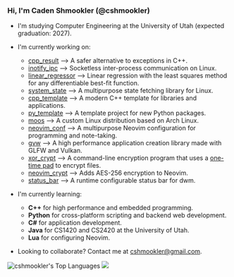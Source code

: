 ### Hi, I'm Caden Shmookler (@cshmookler)

- I'm studying Computer Engineering at the University of Utah (expected graduation: 2027).

- I'm currently working on:
    - [cpp_result](https://github.com/cshmookler/cpp_result) --> A safer alternative to exceptions in C++.
    - [inotify_ipc](https://github.com/cshmookler/inotify_ipc) --> Socketless inter-process communication on Linux.
    - [linear_regressor](https://github.com/cshmookler/linear_regressor) --> Linear regression with the least squares method for any differentiable best-fit function.
    - [system_state](https://github.com/cshmookler/system_state) --> A multipurpose state fetching library for Linux.
    - [cpp_template](https://github.com/cshmookler/cpp_template) --> A modern C++ template for libraries and applications.
    - [py_template](https://github.com/cshmookler/py_template) --> A template project for new Python packages.
    - [moos](https://github.com/cshmookler/moos) --> A custom Linux distribution based on Arch Linux.
    - [neovim_conf](https://github.com/cshmookler/neovim_conf) --> A multipurpose Neovim configuration for programming and note-taking.
    - [gvw](https://github.com/cshmookler/gvw) --> A high performance application creation library made with GLFW and Vulkan.
    - [xor_crypt](https://github.com/cshmookler/xor_crypt) --> A command-line encryption program that uses a [one-time pad](https://en.wikipedia.org/wiki/One-time_pad) to encrypt files.
    - [neovim_crypt](https://github.com/cshmookler/neovim_crypt) --> Adds AES-256 encryption to Neovim.
    - [status_bar](https://github.com/cshmookler/status_bar) --> A runtime configurable status bar for dwm.

- I'm currently learning:
    - **C++** for high performance and embedded programming.
    - **Python** for cross-platform scripting and backend web development.
    - **C#** for application development.
    - **Java** for CS1420 and CS2420 at the University of Utah.
    - **Lua** for configuring Neovim.
    
- Looking to collaborate? Contact me at cshmookler@gmail.com.

![cshmookler's Top Languages](https://github-readme-stats.vercel.app/api/top-langs/?username=cshmookler&show_icons=true&langs_count=10&layout=compact&hide_border=true&bg_color=00000000&text_color=3498db)
<picture>
    <source media="(prefers-color-scheme: dark)" srcset="https://github-readme-streak-stats.herokuapp.com/?user=cshmookler&hide_border=true&theme=dark" />
    <img src="https://github-readme-streak-stats.herokuapp.com/?user=cshmookler&hide_border=true&theme=default" />
</picture>
